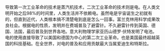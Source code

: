   导致第一次工业革命的技术是蒸汽机技术，二次工业革命的技术则是电。在人类文明开始之后98%的时间里，人类生活并不依赖电。虽然电是宇宙诞生之初就有的，但直到近代，人类根本搞不清楚电到底是怎么一回事。富兰克林用科学成果改良社会。根据电的性质，发明并在费城普及了避雷针。不久避雷针传到英国、德国、法国，最后普及到世界各地。意大利物理学家亚历山德罗·伏特发明了电池。电的使用直接导致了以美国和德国为中心的第二次工业革命。也是美国最终超越英国的科技基础。在全世界，对电的普及和应用贡献最大当属爱迪生和特斯拉。
